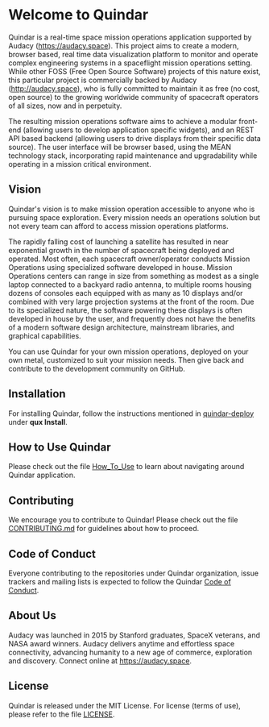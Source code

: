 # Welcome to Quindar

Quindar is a real-time space mission operations application supported by Audacy (https://audacy.space). This project aims to create a modern, browser based, real time data visualization platform to monitor and operate complex engineering systems in a spaceflight mission operations setting. While other FOSS (Free Open Source Software) projects of this nature exist, this particular project is commercially backed by Audacy (http://audacy.space), who is fully committed to maintain it as free (no cost, open source) to the growing worldwide community of spacecraft operators of all sizes, now and in perpetuity.

The resulting mission operations software aims to achieve a modular front-end (allowing users to develop application specific widgets), and an REST API based backend (allowing users to drive displays from their specific data source). The user interface will be browser based, using the MEAN technology stack, incorporating rapid maintenance and upgradability while operating in a mission critical environment. 

## Vision
Quindar's vision is to make mission operation accessible to anyone who is pursuing space exploration. Every mission needs an operations solution but not every team can afford to access mission operations platforms.

The rapidly falling cost of launching a satellite has resulted in near exponential growth in the number of spacecraft being deployed and operated. Most often, each spacecraft owner/operator conducts Mission Operations using specialized software developed in house. Mission Operations centers can range in size from something as modest as a single laptop connected to a backyard radio antenna, to multiple rooms housing dozens of consoles each equipped with as many as 10 displays and/or combined with very large projection systems at the front of the room. Due to its specialized nature, the software powering these displays is often developed in house by the user, and frequently does not have the benefits of a modern software design architecture, mainstream libraries, and graphical capabilities.

You can use Quindar for your own mission operations, deployed on your own metal, customized to suit your mission needs. Then give back and contribute to the development community on GitHub.

## Installation
For installing Quindar, follow the instructions mentioned in [quindar-deploy](https://github.com/quindar/quindar-deploy/blob/master/README.md) under **qux Install**.

## How to Use Quindar
Please check out the file [How_To_Use](docs/How_To_Use.md) to learn about navigating around Quindar application.

## Contributing
We encourage you to contribute to Quindar! Please check out the file [CONTRIBUTING.md](CONTRIBUTING.md) for guidelines about how to proceed.

## Code of Conduct
Everyone contributing to the repositories under Quindar organization, issue trackers and mailing lists is expected to follow the Quindar [Code of Conduct](CODE_OF_CONDUCT.md). 

## About Us
Audacy was launched in 2015 by Stanford graduates, SpaceX veterans, and NASA award winners. Audacy delivers anytime and effortless space connectivity, advancing humanity to a new age of commerce, exploration and discovery. Connect online at https://audacy.space.

## License
Quindar is released under the MIT License. For license (terms of use), please refer to the file [LICENSE](LICENSE).

